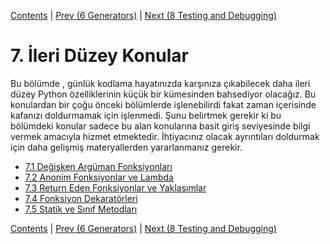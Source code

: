 [Contents](../Contents.md) \| [Prev (6 Generators)](../06_Generators/00_Overview.md) \| [Next (8 Testing and Debugging)](../08_Testing_debugging/00_Overview.md)


# 7. İleri Düzey Konular

Bu bölümde , günlük kodlama hayatınızda karşınıza çıkabilecek daha ileri düzey Python özelliklerinin küçük bir kümesinden bahsediyor olacağız. Bu konulardan bir çoğu önceki bölümlerde işlenebilirdi fakat zaman içerisinde kafanızı doldurmamak için işlenmedi.  Şunu belirtmek gerekir ki bu bölümdeki konular sadece bu alan konularına basit giriş seviyesinde bilgi vermek amacıyla hizmet etmektedir. İhtiyacınız olacak ayrıntıları doldurmak için daha gelişmiş materyallerden yararlanmanız gerekir.

* [7.1 Değişken Argüman Fonksiyonları](01_Variable_arguments.md)
* [7.2 Anonim Fonksiyonlar ve Lambda](02_Anonymous_function.md)
* [7.3 Return Eden Fonksiyonlar ve Yaklaşımlar](03_Returning_functions.md)
* [7.4 Fonksiyon Dekaratörleri](04_Function_decorators.md)
* [7.5 Statik ve Sınıf Metodları](05_Decorated_methods.md)

[Contents](../Contents.md) \| [Prev (6 Generators)](../06_Generators/00_Overview.md) \| [Next (8 Testing and Debugging)](../08_Testing_debugging/00_Overview.md)
